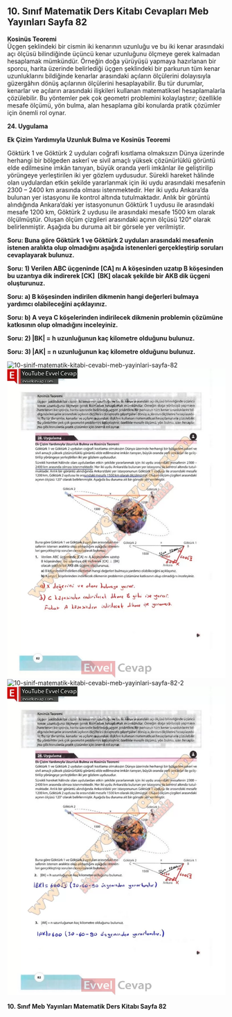 ## 10. Sınıf Matematik Ders Kitabı Cevapları Meb Yayınları Sayfa 82

**Kosinüs Teoremi**  
 Üçgen şeklindeki bir cismin iki kenarının uzunluğu ve bu iki kenar arasındaki açı ölçüsü bilindiğinde üçüncü kenar uzunluğunu ölçmeye gerek kalmadan hesaplamak mümkündür. Örneğin doğa yürüyüşü yapmaya hazırlanan bir sporcu, harita üzerinde belirlediği üçgen şeklindeki bir parkurun tüm kenar uzunluklarını bildiğinde kenarlar arasındaki açıların ölçülerini dolayısıyla güzergâhın dönüş açılarının ölçülerini hesaplayabilir. Bu tür durumlar, kenarlar ve açıların arasındaki ilişkileri kullanan matematiksel hesaplamalarla çözülebilir. Bu yöntemler pek çok geometri problemini kolaylaştırır; özellikle mesafe ölçümü, yön bulma, alan hesaplama gibi konularda pratik çözümler için önemli rol oynar.

**24. Uygulama**

**Ek Çizim Yardımıyla Uzunluk Bulma ve Kosinüs Teoremi**

Göktürk 1 ve Göktürk 2 uyduları coğrafi kısıtlama olmaksızın Dünya üzerinde herhangi bir bölgeden askerî ve sivil amaçlı yüksek çözünürlüklü görüntü elde edilmesine imkân tanıyan, büyük oranda yerli imkânlar ile geliştirilip yörüngeye yerleştirilen iki yer gözlem uydusudur. Sürekli hareket hâlinde olan uydulardan etkin şekilde yararlanmak için iki uydu arasındaki mesafenin 2300 – 2400 km arasında olması istenmektedir. Her iki uydu Ankara’da bulunan yer istasyonu ile kontrol altında tutulmaktadır. Anlık bir görüntü alındığında Ankara’daki yer istasyonunun Göktürk 1 uydusu ile arasındaki mesafe 1200 km, Göktürk 2 uydusu ile arasındaki mesafe 1500 km olarak ölçülmüştür. Oluşan ölçüm çizgileri arasındaki açının ölçüsü 120° olarak belirlenmiştir. Aşağıda bu duruma ait bir görsele yer verilmiştir.

**Soru: Buna göre Göktürk 1 ve Göktürk 2 uyduları arasındaki mesafenin istenen aralıkta olup olmadığını aşağıda istenenleri gerçekleştirip soruları cevaplayarak bulunuz.**

**Soru: 1) Verilen ABC üçgeninde [CA] nı A köşesinden uzatıp B köşesinden bu uzantıya dik indirerek [CK]  [BK] olacak şekilde bir AKB dik üçgeni oluşturunuz.**

**Soru: a) B köşesinden indirilen dikmenin hangi değerleri bulmaya yardımcı olabileceğini açıklayınız.**

**Soru: b) A veya C köşelerinden indirilecek dikmenin problemin çözümüne katkısının olup olmadığını inceleyiniz.**

**Soru: 2) |BK| = h uzunluğunun kaç kilometre olduğunu bulunuz.**

**Soru: 3) |AK| = n uzunluğunun kaç kilometre olduğunu bulunuz.**

![10-sinif-matematik-kitabi-cevabi-meb-yayinlari-sayfa-82]()![10-sinif-matematik-kitabi-cevabi-meb-yayinlari-sayfa-82](./image1.webp)  
 ![10-sinif-matematik-kitabi-cevabi-meb-yayinlari-sayfa-82-2]()![10-sinif-matematik-kitabi-cevabi-meb-yayinlari-sayfa-82-2](./image2.webp)

**10. Sınıf Meb Yayınları Matematik Ders Kitabı Sayfa 82**